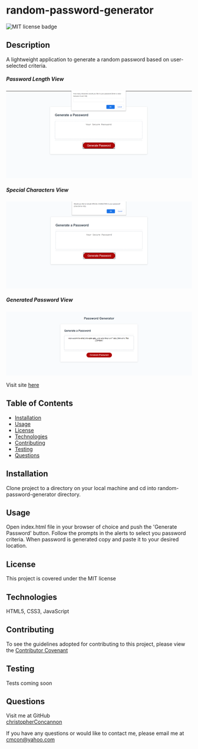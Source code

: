 # random-password-generator

![MIT license badge](https://img.shields.io/badge/license-MIT-green)

## Description
A lightweight application to generate a random password based on user-selected criteria.

##### Password Length View
![Password Length View Screenshot](./assets/images/screenshot.png)
##### Special Characters View
![Special Characters View Screenshot](./assets/images/screenshot2.png)
##### Generated Password View
![Generated Password View Screenshot](./assets/images/screenshot3.png)

Visit site [here](https://christopherconcannon.github.io/random-password-generator/)

## Table of Contents
  * [Installation](#installation)
  * [Usage](#usage)
  * [License](#license)
  * [Technologies](#technologies)
  * [Contributing](#contributing)
  * [Testing](#testing)
  * [Questions](#questions)
  
## Installation
Clone project to a directory on your local machine and cd into random-password-generator directory.  

## Usage
Open index.html file in your browser of choice and push the 'Generate Password' button.  Follow the prompts in the alerts to select you password criteria.  When password is generated copy and paste it to your desired location.

## License 
This project is covered under the MIT license 

## Technologies 
HTML5, CSS3, JavaScript

## Contributing
To see the guidelines adopted for contributing to this project, please view the [Contributor Covenant](https://www.contributor-covenant.org/version/2/0/code_of_conduct/code_of_conduct.txt)

## Testing
Tests coming soon

## Questions
Visit me at GitHub  
[christopherConcannon](https://github.com/christopherConcannon)
  
If you have any questions or would like to contact me, please email me at  
[cmcon@yahoo.com](mailto:cmcon@yahoo.com)
